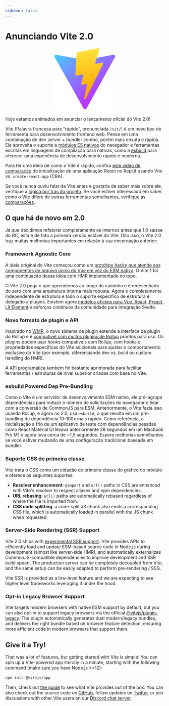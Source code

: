 ```yaml
---
sidebar: false
---
```


# Anunciando Vite 2.0

<p style="text-align:center">
  <img src="../images/logo.svg" style="height:200px">
</p>

Hoje estamos animados em anunciar o lançamento oficial do Vite 2.0!

Vite (Palavra francesa para "rápido", pronunciada `/vit/`) é um novo tipo de ferramenta para desenvolvimento frontend web. Pense em uma combinação de dev server + bundler combo, porém mais enxuta e rápida. Ele aproveita o suporte a [módulos ES nativos](https://developer.mozilla.org/pt-BR/docs/Web/JavaScript/Guide/Modules) do navegador e ferramentas escritas em linguagens de compilação para nativas, como a [esbuild](https://esbuild.github.io/) para oferecer uma experiência de desenvolvimento rápido e moderna.

Para ter uma ideia de como o Vite é rápido, confira [este vídeo de comparação](https://twitter.com/amasad/status/1355379680275128321) de inicialização de uma aplicação React no Repl.it usando Vite vs. `create-react-app` (CRA).

Se você nunca ouviu falar de Vite antes e gostaria de saber mais sobre ele, verifique a [lógica por trás do projeto](https://vitejs.dev/guide/why.html). Se você estiver interessado em saber como o Vite difere de outras ferramentas semelhantes, verifique as [comparações](https://vitejs.dev/guide/comparisons.html).

## O que há de novo em 2.0

Já que decidimos refatorar completamente os internos antes que 1.0 saísse do RC, esta é de fato a primeira versão estável do Vite. Dito isso, o Vite 2.0 traz muitas melhorias importantes em relação à sua encarnação anterior:

### Framework Agnostic Core

A ideia original do Vite começou como um [protótipo hacky que atende aos componentes de arquivo único do Vue em vez do ESM nativo](https://github.com/vuejs/vue-dev-server). O Vite 1 foi uma continuação dessa ideia com HMR implementado no topo.

O Vite 2.0 pega o que aprendemos ao longo do caminho e é redesenhado do zero com uma arquitetura interna mais robusta. Agora é completamente independente de estrutura e todo o suporte específico de estrutura é delegado a plugins. Existem agora [modelos oficiais para Vue, React, Preact, Lit Element](https://github.com/vitejs/vite/tree/main/packages/create-vite) e esforços contínuos da comunidade para integração Svelte.

### Novo formato de plugin e API

Inspirado no [WMR](https://github.com/preactjs/wmr), o novo sistema de plugin estende a interface de plugin do Rollup e é [compatível com muitos plugins de Rollup](https://vite-rollup-plugins.patak.dev/) prontos para uso. Os plugins podem usar hooks compatíveis com Rollup, com hooks e propriedades específicas do Vite adicionais para ajustar o comportamento exclusivo do Vite (por exemplo, diferenciando dev vs. build ou custom handling do HMR).

A [API programática](https://vitejs.dev/guide/api-javascript.html) também foi bastante aprimorada para facilitar ferramentas / estruturas de nível superior criadas com base no Vite.

### esbuild Powered Dep Pre-Bundling

Como o Vite é um servidor de desenvolvimento ESM nativo, ele pré-agrupa dependências para reduzir o número de solicitações do navegador e lidar com a conversão de CommonJS para ESM. Anteriormente, o Vite fazia isso usando Rollup, e agora no 2.0, usa `esbuild`, o que resulta em um pre-bundling de dependência 10-100x mais rápido. Como referência, a inicialização a frio de um aplicativo de teste com dependências pesadas como React Material UI levava anteriormente 28 segundos em um Macbook Pro M1 e agora leva cerca de ~1,5 segundos. Espere melhorias semelhantes se você estiver mudando de uma configuração tradicional baseada em bundler.

### Suporte CSS de primeira classe

Vite trata o CSS como um cidadão de primeira classe do gráfico do módulo e oferece os seguintes suportes:

- **Resolver enhancement**: `@import` and `url()` paths in CSS are enhanced with Vite's resolver to respect aliases and npm dependencies.
- **URL rebasing**: `url()` paths are automatically rebased regardless of where the file is imported from.
- **CSS code splitting**: a code-split JS chunk also emits a corresponding CSS file, which is automatically loaded in parallel with the JS chunk when requested.

### Server-Side Rendering (SSR) Support

Vite 2.0 ships with [experimental SSR support](https://vitejs.dev/guide/ssr.html). Vite provides APIs to efficiently load and update ESM-based source code in Node.js during development (almost like server-side HMR), and automatically externalizes CommonJS-compatible dependencies to improve development and SSR build speed. The production server can be completely decoupled from Vite, and the same setup can be easily adapted to perform pre-rendering / SSG.

Vite SSR is provided as a low-level feature and we are expecting to see higher level frameworks leveraging it under the hood.

### Opt-in Legacy Browser Support

Vite targets modern browsers with native ESM support by default, but you can also opt-in to support legacy browsers via the official [@vitejs/plugin-legacy](https://github.com/vitejs/vite/tree/main/packages/plugin-legacy). The plugin automatically generates dual modern/legacy bundles, and delivers the right bundle based on browser feature detection, ensuring more efficient code in modern browsers that support them.

## Give it a Try!

That was a lot of features, but getting started with Vite is simple! You can spin up a Vite-powered app literally in a minute, starting with the following command (make sure you have Node.js >=12):

```bash
npm init @vitejs/app
```

Then, check out [the guide](https://vitejs.dev/guide/) to see what Vite provides out of the box. You can also check out the source code on [GitHub](https://github.com/vitejs/vite), follow updates on [Twitter](https://twitter.com/vite_js), or join discussions with other Vite users on our [Discord chat server](http://chat.vitejs.dev/).
